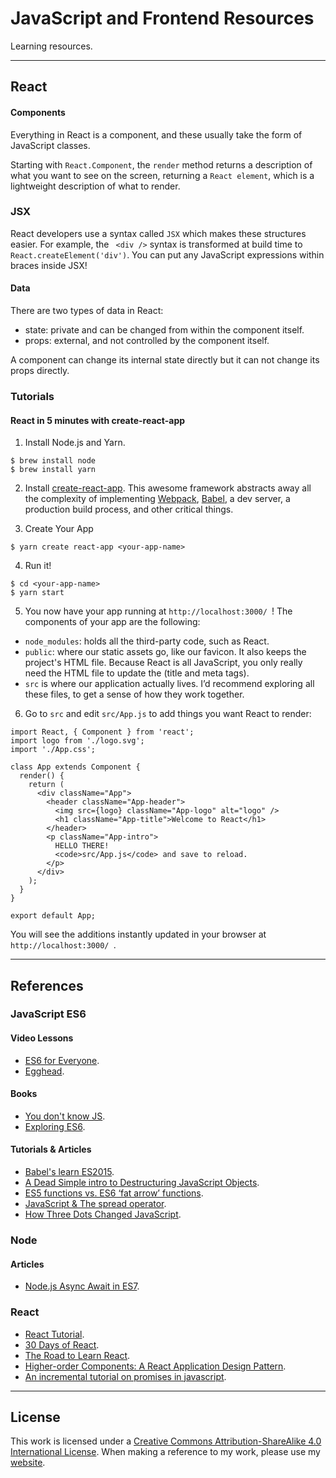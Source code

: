 # JavaScript and Frontend Resources

Learning resources.


------

## React

#### Components

Everything in React is a component, and these usually take the form of JavaScript classes.

Starting with `React.Component`, the `render` method returns a description of what you want to see on the screen, returning a `React element`, which is a lightweight description of what to render.

### JSX

React developers use a syntax called `JSX` which makes these structures easier. For example,  the ` <div />` syntax is transformed at build time to `React.createElement('div')`. You can put any JavaScript expressions within braces inside JSX!

#### Data

There are two types of data in React:

* state: private and can be changed from within the component itself.
* props: external, and not controlled by the component itself.

A component can change its internal state directly but it can not change its props directly.



### Tutorials

#### React in 5 minutes with create-react-app

1. Install Node.js and Yarn.

```
$ brew install node
$ brew install yarn
```

2. Install [create-react-app](https://github.com/facebook/create-react-app). This awesome framework abstracts away all the complexity of implementing [Webpack](https://webpack.js.org/), [Babel](https://babeljs.io/), a dev server, a production build process, and other critical things.

3. Create Your App

```
$ yarn create react-app <your-app-name>
```

 4. Run it!

```
$ cd <your-app-name>
$ yarn start
```

5. You now have your app running at `http://localhost:3000/ `! The components of your app are the following:

* `node_modules`: holds all the third-party code, such as React.
* `public`: where our static assets go, like our favicon. It also keeps the project's HTML file. Because React is all JavaScript, you only really need the HTML file to update the <head> (title and meta tags).
* `src` is where our application actually lives. I’d recommend exploring all these files, to get a sense of how they work together.

6. Go to `src` and edit `src/App.js` to add things you want React to render:

```
import React, { Component } from 'react';
import logo from './logo.svg';
import './App.css';

class App extends Component {
  render() {
    return (
      <div className="App">
        <header className="App-header">
          <img src={logo} className="App-logo" alt="logo" />
          <h1 className="App-title">Welcome to React</h1>
        </header>
        <p className="App-intro">
          HELLO THERE!
          <code>src/App.js</code> and save to reload.
        </p>
      </div>
    );
  }
}

export default App;
```

You will see the additions instantly updated in your browser at `http://localhost:3000/ `.



-----

## References 

### JavaScript ES6

#### Video Lessons

* [ES6 for Everyone](https://es6.io/).
* [Egghead](https://egghead.io).


#### Books

* [You don't know JS](https://github.com/getify/You-Dont-Know-JS).
* [Exploring ES6](https://exploringjs.com/es6/).


#### Tutorials & Articles

* [Babel's learn ES2015](https://babeljs.io/docs/en/learn).
* [A Dead Simple intro to Destructuring JavaScript Objects](https://wesbos.com/destructuring-objects/).
* [ES5 functions vs. ES6 ‘fat arrow’ functions](https://medium.com/@thejasonfile/es5-functions-vs-es6-fat-arrow-functions-864033baa1a).
* [JavaScript & The spread operator](https://codeburst.io/javascript-the-spread-operator-a867a71668ca).
* [How Three Dots Changed JavaScript](https://dmitripavlutin.com/how-three-dots-changed-javascript/).


### Node

#### Articles

* [Node.js Async Await in ES7](https://stackabuse.com/node-js-async-await-in-es7/).



### React

* [React Tutorial](https://reactjs.org/tutorial/tutorial.html).
* [30 Days of React](https://www.fullstackreact.com/30-days-of-react/).
* [The Road to Learn React](https://www.robinwieruch.de/the-road-to-learn-react/).
* [Higher-order Components: A React Application Design Pattern](https://www.sitepoint.com/react-higher-order-components/).
* [An incremental tutorial on promises in javascript](https://www.sohamkamani.com/blog/2016/08/28/incremenal-tutorial-to-promises/).

----


## License


This work is licensed under a [Creative Commons Attribution-ShareAlike 4.0 International License](http://creativecommons.org/licenses/by-sa/4.0/). When making a reference to my work, please use my [website](http://bt3gl.github.io/index.html).
